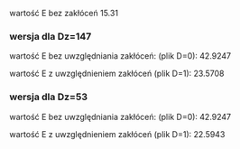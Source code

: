 wartość E bez zakłóceń 15.31

### wersja dla Dz=147

wartość E bez uwzględniania zakłóceń: (plik D=0): 42.9247

wartość E z uwzględnieniem zakłóceń (plik D=1): 23.5708


### wersja dla Dz=53

wartość E bez uwzględniania zakłóceń: (plik D=0): 42.9247

wartość E z uwzględnieniem zakłóceń (plik D=1): 22.5943
